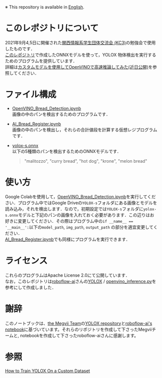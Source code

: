 ※ This repository is available in [English](README_EN.md).

# このレポジトリについて  
2021年9月4,5日に開催された[関西情報系学生団体交流会 (KC3)](https://kc3.me/conf/)の勉強会で使用したものです．  
[このレポジトリ](https://github.com/yusuke-1105/YOLOX)で作成したONNXモデルを使って，YOLOX 物体検出を実行するためのプログラムを提供しています．  
詳細は[カスタムモデルを使用してOpenVINOで高速推論してみた(近日公開)]()を参照してください．

# ファイル構成  
- [OpenVINO_Bread_Detection.ipynb](OpenVINO_Bread_Detection.ipynb)  
画像の中のパンを検出するためのプログラムです．  

- [AI_Bread_Register.ipynb](AI_Bread_Register.ipynb)  
画像の中のパンを検出し，それらの合計値段を計算する仮想レジプログラムです．  

- [yolox-s.onnx](yolox-s.onnx)  
以下の5種類のパンを検出するためのONNXモデルです．  
  > "malitozzo", "curry bread", "hot dog", "krone", "melon bread"  

# 使い方  
Google Colabを使用して，[OpenVINO_Bread_Detection.ipynb](OpenVINO_Bread_Detection.ipynb)を実行してください．プログラム中ではGoogle Driveの`YOLOX-s`フォルダにある画像とモデルを読み込み，それを検出します．なので，初期設定では`YOLOX-s`フォルダに`yolox-s.onnx`モデルと下記のパンの画像を入れておく必要があります．この辺りはお好きに変更してください．その際はプログラム中の`if __name__ == '__main__':`以下の`model_path`, `img_path`, `output_path` の部分を適宜変更してください．  
[AI_Bread_Register.ipynb](AI_Bread_Register.ipynb)でも同様にプログラムを実行できます．  

# ライセンス  
これらのプログラムはApache License 2.0にて公開しています．  
なお，このレポジトリは[roboflow-ai](https://github.com/roboflow-ai)さんの[YOLOX](https://github.com/roboflow-ai/YOLOX) / [openvino_inference.py](https://github.com/roboflow-ai/YOLOX/blob/main/demo/OpenVINO/python/openvino_inference.py)を参考にして作成しました．  

# 謝辞  

このノートブックは、[the Megvii Team](https://github.com/Megvii-BaseDetection)の[YOLOX repository](https://github.com/Megvii-BaseDetection/YOLOX)と[roboflow-ai's notebook](https://colab.research.google.com/drive/1_xkARB35307P0-BTnqMy0flmYrfoYi5T#scrollTo=igwruhYxE_a7)に基づいています。それらのリポジトリを作成して下さったMegviiチームと, notebookを作成して下さったroboflow-aiさんに感謝します。  

# 参照  
[How to Train YOLOX On a Custom Dataset](https://blog.roboflow.com/how-to-train-yolox-on-a-custom-dataset/)  
